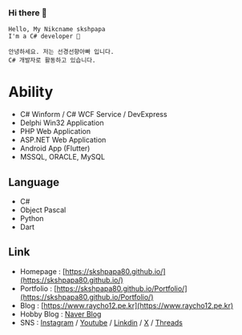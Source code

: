 ### Hi there 👋

```
Hello, My Nikcname skshpapa
I'm a C# developer 🌙
```

```
안녕하세요. 저는 선경선향아빠 입니다.
C# 개발자로 활동하고 있습니다. 
```

# Ability
 
- C# Winform / C# WCF Service / DevExpress  
- Delphi Win32 Application  
- PHP Web Application
- ASP.NET Web Application
- Android App (Flutter)
- MSSQL, ORACLE, MySQL 

## Language

- C#
- Object Pascal
- Python
- Dart

## Link

- Homepage : [https://skshpapa80.github.io/](https://skshpapa80.github.io/)
- Portfolio : [https://skshpapa80.github.io/Portfolio/](https://skshpapa80.github.io/Portfolio/) 
- Blog : [https://www.raycho12.pe.kr](https://www.raycho12.pe.kr)
- Hobby Blog : [Naver Blog](https://blog.naver.com/skshpapa80/) 
- SNS : [Instagram](https://www.instagram.com/skshpapa80/) / [Youtube](https://www.youtube.com/channel/UCok-8nABbWVkBvuwCqTjDbg) / [Linkdin](https://www.linkedin.com/in/skshpapa80/) / [X](https://twitter.com/skshpapa80) / [Threads](https://www.threads.net/@skshpapa80)

